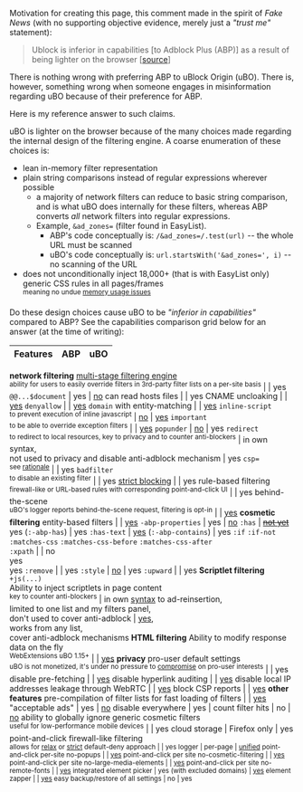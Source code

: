 Motivation for creating this page, this comment made in the spirit of _Fake News_ (with no supporting objective evidence, merely just a _"trust me"_ statement):

> Ublock is inferior in capabilities [to Adblock Plus (ABP)] as a result of being lighter on the browser [[source](https://forums.mozillazine.org/viewtopic.php?p=14743232#p14743232)]

There is nothing wrong with preferring ABP to uBlock Origin (uBO). There is, however, something wrong when someone engages in misinformation regarding uBO because of their preference for ABP.

Here is my reference answer to such claims.

uBO is lighter on the browser because of the many choices made regarding the internal design of the filtering engine. A coarse enumeration of these choices is:
- lean in-memory filter representation
- plain string comparisons instead of regular expressions wherever possible
    - a majority of network filters can reduce to basic string comparison, and is what uBO does internally for these filters, whereas ABP converts _all_ network filters into regular expressions.
    - Example, `&ad_zones=` (filter found in EasyList).
        - ABP's code conceptually is: `/&ad_zones=/.test(url)` -- the whole URL must be scanned
        - uBO's code conceptually is: `url.startsWith('&ad_zones=', i)` -- no scanning of the URL
- does not unconditionally inject 18,000+ (that is with EasyList only) generic CSS rules in all pages/frames<br><sup>meaning no undue [memory usage issues](https://bugzilla.mozilla.org/show_bug.cgi?id=1320872)</sup>

Do these design choices cause uBO to be _"inferior in capabilities"_ compared to ABP? See the capabilities comparison grid below for an answer (at the time of writing):

Features |  ABP  |  uBO
-------- | :---: | :---:
**network filtering**
[multi-stage filtering engine](./Overview-of-uBlock's-network-filtering-engine)<br><sup>ability for users to easily override filters in 3rd-party filter lists on a per-site basis</sup> |     | yes
`@@...$document` | yes | [no](./Static-filter-syntax#not-supported)
can read hosts files |     | yes
CNAME uncloaking |    | [yes](./Static-filter-syntax#cname)
`denyallow` |    | [yes](./Static-filter-syntax#denyallow)
`domain` with entity-matching |    | [yes](./Static-filter-syntax#domain)
`inline-script`<br><sup>to prevent execution of inline javascript</sup> | [no](https://issues.adblockplus.org/ticket/748/) | [yes](./Static-filter-syntax#inline-script)
`important`<br><sup>to be able to override exception filters</sup> |     | [yes](./Static-filter-syntax#important)
`popunder` | [no](https://issues.adblockplus.org/ticket/2095/) | yes
`redirect`<br><sup>to redirect to local resources, key to privacy and to counter anti-blockers</sup> |  in own syntax, <br> not used to privacy and disable anti-adblock mechanism   | yes
`csp=`<br><sup>see [rationale](https://github.com/gorhill/uBlock/issues/1930#issuecomment-301055346)</sup> |     | yes
`badfilter`<br><sup>to disable an existing filter</sup> |     | yes
[strict blocking](./Strict-blocking) |     | yes
rule-based filtering<br><sup>firewall-like or URL-based rules with corresponding point-and-click UI</sup> |     | yes
behind-the-scene<br><sup>uBO's logger reports behind-the-scene request, filtering is opt-in</sup> |     | [yes](./Behind-the-scene-network-requests)
**cosmetic filtering**
entity-based filters |     | [yes](./Static-filter-syntax#entity-based-cosmetic-filters)
`-abp-properties` | yes | [no](https://github.com/gorhill/uBlock/issues/139)
`:has` | ~~[not yet](https://issues.adblockplus.org/ticket/2360/)~~ yes (`:-abp-has`) | yes
`:has-text` | [yes](https://issues.adblockplus.org/ticket/5249/) (`:-abp-contains`) | yes
`:if` `:if-not`<br>`:matches-css` `:matches-css-before` `:matches-css-after`<br>`:xpath` |     | no<br>yes<br>yes
`:remove` |    | yes
`:style` | [no](https://issues.adblockplus.org/ticket/756/) | yes
`:upward` |    | yes
**Scriptlet filtering**
`+js(...)`<br>Ability to inject scriptlets in page content<br><sup>key to counter anti-blockers</sup> |  in own [syntax](https://help.adblockplus.org/hc/en-us/articles/1500002338501 "older: https://help.eyeo.com/adblockplus/snippet-filters-tutorial") to ad-reinsertion,<br> limited to one list and my filters panel,<br> don't used to cover anti-adblock | [yes](./Static-filter-syntax#scriptlet-injection), <br>works from any list,<br>cover anti-adblock mechanisms 
**HTML filtering**
Ability to modify response data on the fly<br><sup>WebExtensions uBO 1.15+</sup> |     | [yes](./Static-filter-syntax#html-filters)
**privacy**
pro-user default settings<br><sup>uBO is not monetized, it's under no pressure to [compromise](https://forum.adblockplus.org/viewtopic.php?f=17&t=50215) on pro-user interests</sup> |     | yes
disable pre-fetching |     | [yes](./Dashboard:-Settings#disable-pre-fetching)
disable hyperlink auditing |     | [yes](./Dashboard:-Settings#disable-hyperlink-auditing)
disable local IP addresses leakage through WebRTC |     | [yes](./Dashboard:-Settings#prevent-webrtc-from-leaking-local-ip-address)
block CSP reports |     | [yes](./Dashboard:-Settings#block-csp-reports)
**other features**
pre-compilation of filter lists for fast loading of filters |     | [yes](./Launch-and-filter-lists-load-performance)
"acceptable ads" | yes | [no](https://github.com/gorhill/uBlock/blob/master/MANIFESTO.md)
disable everywhere | yes |
count filter hits | no | [no](https://github.com/gorhill/uBlock/issues/1353)
ability to globally ignore generic cosmetic filters<br><sup>useful for low-performance mobile devices</sup> |     | yes
cloud storage | Firefox only | yes
point-and-click firewall-like filtering<br><sup>allows for [relax](./Blocking-mode:-medium-mode) or [strict](./Blocking-mode:-hard-mode) default-deny approach</up> |     | yes
logger | per-page | [unified](./The-logger)
point-and-click per-site no-popups |     | [yes](./Per-site-switches#no-popups)
point-and-click per site no-cosmetic-filtering |     | [yes](./Per-site-switches#no-cosmetic-filtering)
point-and-click per site no-large-media-elements |     | [yes](./Per-site-switches#no-large-media-elements)
point-and-click per site no-remote-fonts |     | [yes](./Per-site-switches#no-remote-fonts)
integrated element picker | yes (with excluded domains) | [yes](./Element-picker)
element zapper | | [yes](./Element-zapper)
easy backup/restore of all settings | no | yes
